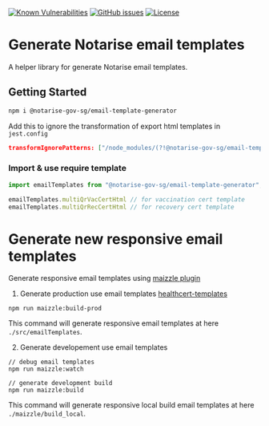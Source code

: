 [![Known Vulnerabilities](https://snyk.io//test/github/notarise-gov-sg/email-template-generator/badge.svg?targetFile=package.json)](https://snyk.io//test/github/notarise-gov-sg/email-template-generator?targetFile=package.json)
[![GitHub issues](https://img.shields.io/github/issues/notarise-gov-sg/email-template-generator)](https://github.com/notarise-gov-sg/email-template-generator/issues)
[![License](https://img.shields.io/github/license/notarise-gov-sg/email-template-generator)](https://github.com/Notarise-gov-sg/email-template-generator/blob/master/LICENSE)

# Generate Notarise email templates

A helper library for generate Notarise email templates.

## Getting Started

```bash
npm i @notarise-gov-sg/email-template-generator
```

Add this to ignore the transformation of export html templates in `jest.config`

```json
transformIgnorePatterns: ["/node_modules/(?!@notarise-gov-sg/email-template-generator)"]
```

### Import & use require template

```javascript
import emailTemplates from "@notarise-gov-sg/email-template-generator";

emailTemplates.multiQrVacCertHtml // for vaccination cert template
emailTemplates.multiQrRecCertHtml // for recovery cert template

```

# Generate new responsive email templates

Generate responsive email templates using [maizzle plugin](https://maizzle.com/docs/installation/)

1. Generate production use email templates [healthcert-templates](https://github.com/Notarise-gov-sg/email-template-generator/emailTemplates)

```
npm run maizzle:build-prod
```

This command will generate responsive email templates at here `./src/emailTemplates`.

2. Generate developement use email templates

```
// debug email templates
npm run maizzle:watch

// generate development build
npm run maizzle:build
```

This command will generate responsive local build email templates at here `./maizzle/build_local`.
